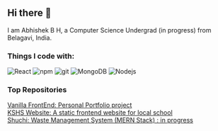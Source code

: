 ## Hi there 👋

<!--
**Abhi010bh/Abhi010bh** is a ✨ _special_ ✨ repository because its `README.md` (this file) appears on your GitHub profile.

Here are some ideas to get you started:

- 🔭 I’m currently working on ...
- 🌱 I’m currently learning ...
- 👯 I’m looking to collaborate on ...
- 🤔 I’m looking for help with ...
- 💬 Ask me about ...
- 📫 How to reach me: ...
- 😄 Pronouns: ...
- ⚡ Fun fact: ...
-->
I am Abhishek B H, a Computer Science Undergrad (in progress) from Belagavi, India.

### Things I code with:
<p>
  <img alt="React" src="https://img.shields.io/badge/-React-45b8d8?style=flat-square&logo=react&logoColor=white" />
  <img alt="npm" src="https://img.shields.io/badge/-NPM-CB3837?style=flat-square&logo=npm&logoColor=white" />
  <img alt="git" src="https://img.shields.io/badge/-Git-F05032?style=flat-square&logo=git&logoColor=white" />
  <img alt="MongoDB" src="https://img.shields.io/badge/-MongoDB-13aa52?style=flat-square&logo=mongodb&logoColor=white" />
  <img alt="Nodejs" src="https://img.shields.io/badge/-Nodejs-43853d?style=flat-square&logo=Node.js&logoColor=white" />
</p>

### Top Repositories
<a href="https://github.com/Abhi010bh/Abhi010bh.github.io.git">
  Vanilla FrontEnd: Personal Portfolio project
</a>
<br>
<a href="https://github.com/Abhi010bh/KSHSWebsite.git">
  KSHS Website: A static frontend website for local school
</a>
<br>
<a href="https://github.com/Abhi010bh/ProjectShuchi.git">
  Shuchi: Waste Management System (MERN Stack) : in progress
</a>
